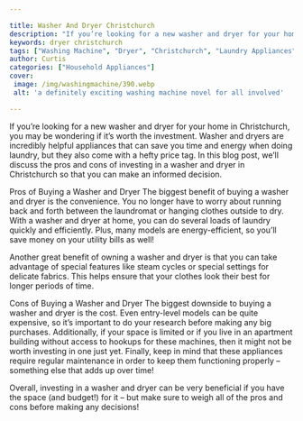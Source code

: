 ```yaml
---

title: Washer And Dryer Christchurch
description: "If you’re looking for a new washer and dryer for your home in Christchurch, you may be wondering if it’s worth the investment. Was...keep going and find out"
keywords: dryer christchurch
tags: ["Washing Machine", "Dryer", "Christchurch", "Laundry Appliances", "Clean Appliance"]
author: Curtis
categories: ["Household Appliances"]
cover: 
 image: /img/washingmachine/390.webp
 alt: 'a definitely exciting washing machine novel for all involved'

---
```


If you’re looking for a new washer and dryer for your home in Christchurch, you may be wondering if it’s worth the investment. Washer and dryers are incredibly helpful appliances that can save you time and energy when doing laundry, but they also come with a hefty price tag. In this blog post, we’ll discuss the pros and cons of investing in a washer and dryer in Christchurch so that you can make an informed decision. 

Pros of Buying a Washer and Dryer 
The biggest benefit of buying a washer and dryer is the convenience. You no longer have to worry about running back and forth between the laundromat or hanging clothes outside to dry. With a washer and dryer at home, you can do several loads of laundry quickly and efficiently. Plus, many models are energy-efficient, so you’ll save money on your utility bills as well! 

Another great benefit of owning a washer and dryer is that you can take advantage of special features like steam cycles or special settings for delicate fabrics. This helps ensure that your clothes look their best for longer periods of time. 

Cons of Buying a Washer and Dryer 
The biggest downside to buying a washer and dryer is the cost. Even entry-level models can be quite expensive, so it’s important to do your research before making any big purchases. Additionally, if your space is limited or if you live in an apartment building without access to hookups for these machines, then it might not be worth investing in one just yet. Finally, keep in mind that these appliances require regular maintenance in order to keep them functioning properly – something else that adds up over time! 

Overall, investing in a washer and dryer can be very beneficial if you have the space (and budget!) for it – but make sure to weigh all of the pros and cons before making any decisions!

